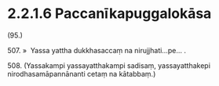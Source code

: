 

# 2.2.1.6 Paccanīkapuggalokāsa





(95.)

507\. »  Yassa yattha dukkhasaccaṃ na nirujjhati…pe… .

508\. (Yassakampi yassayatthakampi sadisaṃ, yassayatthakepi nirodhasamāpannānanti cetaṃ na kātabbaṃ.)



